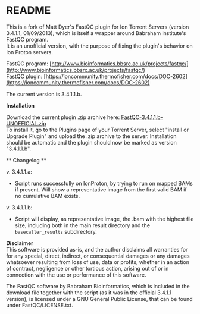 # README #

This is a fork of Matt Dyer's FastQC plugin for Ion Torrent Servers (version 3.4.1.1, 01/09/2013), which is itself a wrapper around Babraham institute's FastQC program.  
It is an unofficial version, with the purpose of fixing the plugin's behavior on Ion Proton servers.  

FastQC program: [http://www.bioinformatics.bbsrc.ac.uk/projects/fastqc/](http://www.bioinformatics.bbsrc.ac.uk/projects/fastqc/)  
FastQC plugin: [https://ioncommunity.thermofisher.com/docs/DOC-2602](https://ioncommunity.thermofisher.com/docs/DOC-2602)

The current version is 3.4.1.1.b.

**Installation**  

Download the current plugin .zip archive here: [FastQC-3.4.1.1.b-UNOFFICIAL.zip](https://bitbucket.org/bioruffo/fastqcplugin_unofficial/downloads/FastQC-3.4.1.1.b-UNOFFICIAL.zip)  
To install it, go to the Plugins page of your Torrent Server, select "install or Upgrade Plugin" and upload the .zip archive to the server. Installation should be automatic and the plugin should now be marked as version "3.4.1.1.b".

** Changelog **  

v. 3.4.1.1.a:  
 * Script runs successfully on IonProton, by trying to run on mapped BAMs if present. Will show a representative image from the first valid BAM if no cumulative BAM exists.  

v. 3.4.1.1.b:  
 * Script will display, as representative image, the .bam with the highest file size, including both in the main result directory and the `basecaller_results` subdirectory.  
 
 **Disclaimer**  
This software is provided as-is, and the author disclaims all warranties for for any special, direct, indirect, or consequential damages or any damages whatsoever resulting from loss of use, data or profits, whether in an action of contract, negligence or other tortious action, arising out of or in connection with the use or performance of this software.  

The FastQC software by Babraham Bioinformatics, which is included in the download file together with the script (as it was in the official 3.4.1.1 version), is licensed under a GNU General Public License, that can be found under FastQC/LICENSE.txt.